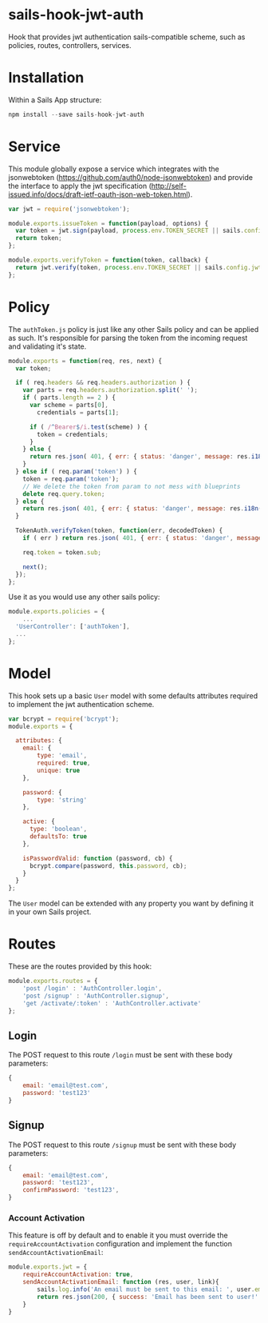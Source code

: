 # sails-hook-jwt-auth
Hook that provides jwt authentication sails-compatible scheme, such as policies, routes, controllers, services.

# Installation
Within a Sails App structure:

```javascript
npm install --save sails-hook-jwt-auth
```

# Service
This module globally expose a service which integrates with the jsonwebtoken (https://github.com/auth0/node-jsonwebtoken) and provide the interface to apply the jwt specification (http://self-issued.info/docs/draft-ietf-oauth-json-web-token.html).

```javascript
var jwt = require('jsonwebtoken');

module.exports.issueToken = function(payload, options) {
  var token = jwt.sign(payload, process.env.TOKEN_SECRET || sails.config.jwt.token_secret, options);
  return token;
};

module.exports.verifyToken = function(token, callback) {
  return jwt.verify(token, process.env.TOKEN_SECRET || sails.config.jwt.token_secret, {}, callback);
};
```

# Policy
The `authToken.js` policy is just like any other Sails policy and can be applied as such. It's responsible for parsing the token from the incoming request and validating it's state.

```javascript
module.exports = function(req, res, next) {
  var token;

  if ( req.headers && req.headers.authorization ) {
    var parts = req.headers.authorization.split(' ');
    if ( parts.length == 2 ) {
      var scheme = parts[0],
        credentials = parts[1];

      if ( /^Bearer$/i.test(scheme) ) {
        token = credentials;
      }
    } else {
      return res.json( 401, { err: { status: 'danger', message: res.i18n('auth.policy.wrongFormat') }});
    }
  } else if ( req.param('token') ) {
    token = req.param('token');
    // We delete the token from param to not mess with blueprints
    delete req.query.token;
  } else {
    return res.json( 401, { err: { status: 'danger', message: res.i18n('auth.policy.noAuthorizationHeaderFound') }});
  }

  TokenAuth.verifyToken(token, function(err, decodedToken) {
    if ( err ) return res.json( 401, { err: { status: 'danger', message: res.i18n('auth.policy.invalidToken'), detail: err }});

    req.token = token.sub;

    next();
  });
};
```

Use it as you would use any other sails policy:

```javascript
module.exports.policies = {
	...
  'UserController': ['authToken'],
  ...
};
```

# Model
This hook sets up a basic `User` model with some defaults attributes required to implement the jwt authentication
scheme.

```javascript
var bcrypt = require('bcrypt');
module.exports = {

  attributes: {
  	email: {
  		type: 'email',
  		required: true,
  		unique: true
  	},

  	password: {
  		type: 'string'
  	},

    active: {
      type: 'boolean',
      defaultsTo: true
    },

    isPasswordValid: function (password, cb) {
      bcrypt.compare(password, this.password, cb);
    }
  }
};

```

The `User` model can be extended with any property you want by defining it in your own Sails project.

# Routes
These are the routes provided by this hook:

```javascript
module.exports.routes = {
	'post /login' : 'AuthController.login',
	'post /signup' : 'AuthController.signup',
	'get /activate/:token' : 'AuthController.activate'
};
```

## Login
The POST request to this route `/login` must be sent with these body parameters:

```javascript
{
	email: 'email@test.com',
	password: 'test123'
}
```

## Signup
The POST request to this route `/signup` must be sent with these body parameters:

```javascript
{
	email: 'email@test.com',
	password: 'test123',
	confirmPassword: 'test123',
}
```

### Account Activation
This feature is off by default and to enable it you must override the `requireAccountActivation` configuration and implement the function `sendAccountActivationEmail`:

```javascript
module.exports.jwt = {
	requireAccountActivation: true,
	sendAccountActivationEmail: function (res, user, link){
		sails.log.info('An email must be sent to this email: ', user.email, ' with this activation link: ', link);
		return res.json(200, { success: 'Email has been sent to user!' });
	}
} 
```